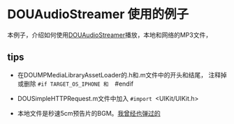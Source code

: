 # DOUAudioStreamer 使用的例子
本例子，介绍如何使用[DOUAudioStreamer](https://github.com/douban/DOUAudioStreamer)播放，本地和网络的MP3文件，

## tips

* 在DOUMPMediaLibraryAssetLoader的.h和.m文件中的开头和结尾， 注释掉或删除 
`#if TARGET_OS_IPHONE 和 
`#endif

* DOUSimpleHTTPRequest.m文件中加入
`#import `<UIKit/UIKit.h>

* 本地文件是秒速5cm预告片的BGM。[我曾经也弹过的](https://www.youtube.com/watch?v=CScTeU065dA)




